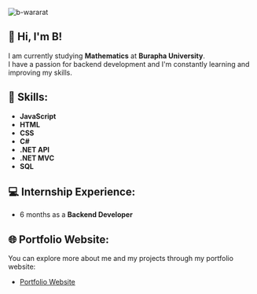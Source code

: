 <!-- Level 3: Add custom code -->

<p align="left"> <img src="https://github-readme-stats.vercel.app/api?username=b-wararat&show_icons=true&theme=radical" alt="b-wararat" />
  
## 👋 Hi, I'm **B**!  
I am currently studying **Mathematics** at **Burapha University**.  
I have a passion for backend development and I'm constantly learning and improving my skills.  

## 🚀 Skills:
- **JavaScript**
- **HTML**
- **CSS**
- **C#**
- **.NET API**
- **.NET MVC**
- **SQL**  

## 💻 Internship Experience:
- 6 months as a **Backend Developer**

## 🌐 Portfolio Website:
You can explore more about me and my projects through my portfolio website:
- [Portfolio Website](https://b-wararat.netlify.app/)





